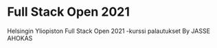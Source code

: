 # Full Stack Open 2021
Helsingin Yliopiston Full Stack Open 2021 -kurssi palautukset
By JASSE AHOKAS
